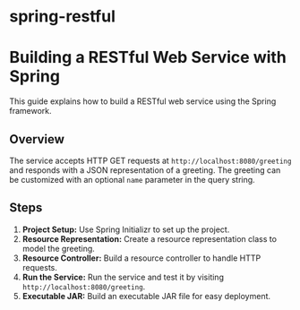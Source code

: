 # spring-restful
# Building a RESTful Web Service with Spring

This guide explains how to build a RESTful web service using the Spring framework.

## Overview

The service accepts HTTP GET requests at `http://localhost:8080/greeting` and responds with a JSON representation of a greeting. The greeting can be customized with an optional `name` parameter in the query string.

## Steps

1.  **Project Setup:** Use Spring Initializr to set up the project.
2.  **Resource Representation:** Create a resource representation class to model the greeting.
3.  **Resource Controller:** Build a resource controller to handle HTTP requests.
4.  **Run the Service:** Run the service and test it by visiting `http://localhost:8080/greeting`.
5.  **Executable JAR:** Build an executable JAR file for easy deployment.